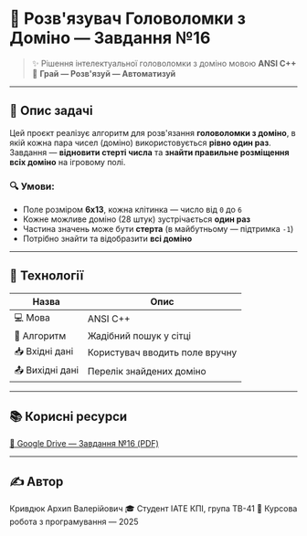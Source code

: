 # 🧠 Розв'язувач Головоломки з Доміно — Завдання №16

> ✨ Рішення інтелектуальної головоломки з доміно мовою **ANSI C++**  
> 🧩 **Грай — Розв'язуй — Автоматизуй**

---

## 📌 Опис задачі

Цей проєкт реалізує алгоритм для розв'язання **головоломки з доміно**, в якій кожна пара чисел (доміно) використовується **рівно один раз**.  
Завдання — **відновити стерті числа** та **знайти правильне розміщення всіх доміно** на ігровому полі.

### 🔍 Умови:
- Поле розміром **6x13**, кожна клітинка — число від `0` до `6`
- Кожне можливе доміно (28 штук) зустрічається **один раз**
- Частина значень може бути **стерта** (в майбутньому — підтримка `-1`)
- Потрібно знайти та відобразити **всі доміно**

---

## 🚀 Технології

| Назва            | Опис                             |
|------------------|----------------------------------|
| 💻 Мова           | ANSI C++                         |
| 🧠 Алгоритм       | Жадібний пошук у сітці           |
| 📥 Вхідні дані    | Користувач вводить поле вручну   |
| 📤 Вихідні дані   | Перелік знайдених доміно         |

---

## 📚 Корисні ресурси

[🔗 Google Drive — Завдання №16 (PDF)](https://drive.google.com/drive/u/0/folders/15T69hFH4xIQl6r3G8yE7_wZiSjjwCcbI)

---

## ✍️ Автор

Кривдюк Архип Валерійович
🎓 Студент ІАТЕ КПІ, група ТВ-41
📅 Курсова робота з програмування — 2025

